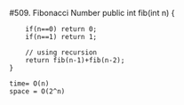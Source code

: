 #509. Fibonacci Number
public int fib(int n) {
        
        if(n==0) return 0;
        if(n==1) return 1;
        
        // using recursion
        return fib(n-1)+fib(n-2);
    }

    time= O(n)
    space = O(2^n)